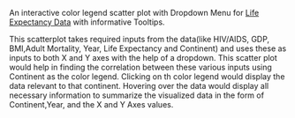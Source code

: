 An interactive color legend scatter plot with Dropdown Menu for [Life Expectancy Data](https://gist.githubusercontent.com/aishwarya8615/89d9f36fc014dea62487f7347864d16a/raw/Life_Expectancy_Data.csv)  with informative Tooltips.

This scatterplot takes  required inputs from the data(like HIV/AIDS, GDP, BMI,Adult Mortality, Year, Life Expectancy and Continent)  and uses these as inputs to both X and Y axes with the help of a dropdown. This scatter plot would help in finding the correlation between these various inputs using Continent as the color legend. 
Clicking on th color legend would display the data relevant to that continent.
Hovering over the data would display all necessary information to summarize the visualized data in the form of Continent,Year, and the X and Y Axes values.



